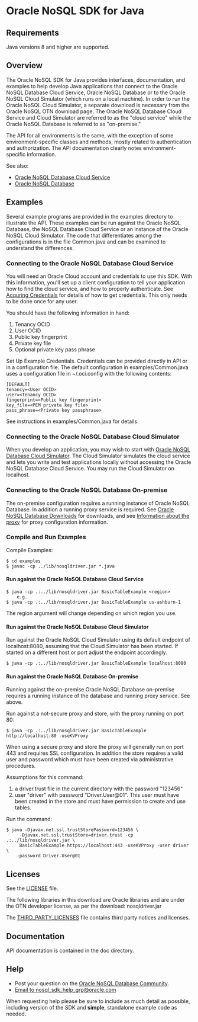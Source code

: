 # Oracle NoSQL SDK for Java

## Requirements

Java versions 8 and higher are supported.

## Overview

The Oracle NoSQL SDK for Java provides interfaces,
documentation, and examples to help develop Java
applications that connect to the Oracle NoSQL
Database Cloud Service, Oracle NoSQL Database or to the Oracle NoSQL
Cloud Simulator (which runs on a local machine). In order to
run the Oracle NoSQL Cloud Simulator, a separate download is
necessary from the Oracle NoSQL OTN download page. The Oracle NoSQL
Database Cloud Service and Cloud Simulator are referred to as the "cloud
service" while the Oracle NoSQL Database is referred to as "on-premise."

The API for all environments is the same, with the exception of some
environment-specific classes and methods, mostly related to authentication
and authorization. The API documentation clearly notes environment-specific
information.

See also:

* [Oracle NoSQL Database Cloud Service](https://docs.oracle.com/en/cloud/paas/nosql-cloud/nosql_dev.html)
* [Oracle NoSQL Database](https://www.oracle.com/database/technologies/related/nosql.html)

## Examples

Several example programs are provided in the examples directory to
illustrate the API. These examples can be run against the Oracle NoSQL
Database, the NoSQL Database Cloud Service or an instance of the Oracle
NoSQL Cloud Simulator. The code that differentiates among the configurations
is in the file Common.java and can be examined to understand the differences.

### Connecting to the Oracle NoSQL Database Cloud Service

You will need an Oracle Cloud account and credentials to use this SDK. With this
information, you'll set up a client configuration to tell your application how to
find the cloud service, and how to properly authenticate.
See [Acquring Credentials](https://www.oracle.com/pls/topic/lookup?ctx=en/cloud/paas/nosql-cloud/csnsd&id=acquire-creds)
for details of how to get credentials. This only needs to be done once for any
user.

You should have the following information in hand:

1. Tenancy OCID
2. User OCID
3. Public key fingerprint
4. Private key file
5. Optional private key pass phrase

Set Up Example Credentials. Credentials can be provided directly in API or in a
configuration file. The default configuration in examples/Common.java uses
a configuration file in ~/.oci.config with the following contents:

    [DEFAULT]
    tenancy=<User OCID>
    user=<Tenancy OCID>
    fingerprint=<Public key fingerprint>
    key_file=<PEM private key file>
    pass_phrase=<Private key passphrase>

See instructions in examples/Common.java for details.

### Connecting to the Oracle NoSQL Database Cloud Simulator

When you develop an application, you may wish to start with
[Oracle NoSQL Database Cloud Simulator](https://docs.oracle.com/en/cloud/paas/nosql-cloud/csnsd/develop-oracle-nosql-cloud-simulator.html).
The Cloud Simulator simulates the cloud service and lets you write and test
applications locally without accessing the Oracle NoSQL Database Cloud Service.
You may run the Cloud Simulator on localhost.

### Connecting to the Oracle NoSQL Database On-premise

The on-premise configuration requires a running instance of Oracle NoSQL
Database. In addition a running proxy service is required. See
[Oracle NoSQL Database Downloads](https://www.oracle.com/database/technologies/nosql-database-server-downloads.html) for downloads, and see
[Information about the proxy](https://docs.oracle.com/en/database/other-databases/nosql-database/20.2/admin/proxy-and-driver.html)
for proxy configuration information.

### Compile and Run Examples

Compile Examples:

    $ cd examples
    $ javac -cp ../lib/nosqldriver.jar *.java


#### Run against the Oracle NoSQL Database Cloud Service

    $ java -cp .:../lib/nosqldriver.jar BasicTableExample <region>
        e.g.
    $ java -cp .:../lib/nosqldriver.jar BasicTableExample us-ashburn-1

The region argument will change depending on which region you use.

#### Run against the Oracle NoSQL Database Cloud Simulator

Run against the Oracle NoSQL Cloud Simulator using its default endpoint
of localhost:8080, assuming that the Cloud Simulator has been started. If
started on a different host or port adjust the endpoint accordingly.

    $ java -cp .:../lib/nosqldriver.jar BasicTableExample localhost:8080

#### Run against the Oracle NoSQL Database On-premise

Running against the on-premise Oracle NoSQL Database on-premise requires
a running instance of the database and running proxy service. See above.

Run against a not-secure proxy and store, with the proxy running on port 80:

    $ java -cp .:../lib/nosqldriver.jar BasicTableExample http://localhost:80 -useKVProxy

When using a secure proxy and store the proxy will generally run on port 443 and
requires SSL configuration. In addition the store requires a valid user and
password which must have been created via administrative procedures.

Assumptions for this command:

1. a driver.trust file in the current directory with the password "123456"
2. user "driver" with password "Driver.User@01". This user must have been created
in the store and must have permission to create and use tables.

Run the command:

    $ java -Djavax.net.ssl.trustStorePassword=123456 \
         -Djavax.net.ssl.trustStore=driver.trust -cp .:../lib/nosqldriver.jar \
         BasicTableExample https://localhost:443 -useKVProxy -user driver \
        -password Driver.User@01

## Licenses

See the [LICENSE](LICENSE.txt) file.

The following libraries in this download are Oracle
libraries and are under the OTN developer license, as per the download:
nosqldriver.jar

The [THIRD\_PARTY\_LICENSES](THIRD_PARTY_LICENSES.txt) file contains third
party notices and licenses.

## Documentation

API documentation is contained in the doc directory.


## Help

* Post your question on the [Oracle NoSQL Database Community](https://community.oracle.com/community/groundbreakers/database/nosql_database).
* [Email to nosql\_sdk\_help\_grp@oracle.com](mailto:nosql_sdk_help_grp@oracle.com)

When requesting help please be sure to include as much detail as possible,
including version of the SDK and **simple**, standalone example code as needed.
